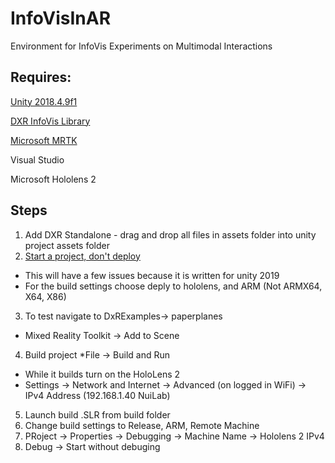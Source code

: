 # InfoVisInAR
Environment for InfoVis Experiments on Multimodal Interactions

## Requires:
[Unity 2018.4.9f1](https://unity3d.com/get-unity/download/archive)

[DXR InfoVis Library](https://github.com/ronellsicat/DxR/tree/standalone)

[Microsoft MRTK](https://microsoft.github.io/MixedRealityToolkit-Unity/Documentation/Installation.html)

Visual Studio

Microsoft Hololens 2

## Steps

1. Add DXR Standalone - drag and drop all files in assets folder into unity project assets folder
2. [Start a project, don't deploy](https://docs.microsoft.com/en-us/windows/mixed-reality/develop/unity/tutorials/mr-learning-base-02)
* This will have a few issues because it is written for unity 2019
* For the build settings choose deply to hololens, and ARM (Not ARMX64, X64, X86)
3. To test navigate to DxRExamples-> paperplanes
* Mixed Reality Toolkit -> Add to Scene
4. Build project
*File -> Build and Run
* While it builds turn on the HoloLens 2
* Settings -> Network and Internet -> Advanced (on logged in WiFi) -> IPv4 Address (192.168.1.40 NuiLab)
5. Launch build .SLR from build folder
6. Change build settings to Release, ARM, Remote Machine
7. PRoject -> Properties -> Debugging -> Machine Name -> Hololens 2 IPv4 
8. Debug -> Start without debuging